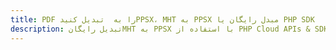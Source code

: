 ---title: PDF را به  تبدیل کنیدPPSX، MHT به PPSX مبدل رایگان یا PHP SDKdescription: تبدیل رایگانMHT به PPSX با استفاده از PHP Cloud APIs & SDK همچنین اسناد PDF را در Cloud ایجاد، ویرایش و رندر کنید.---